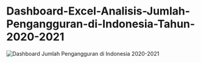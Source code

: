 # Dashboard-Excel-Analisis-Jumlah-Pengangguran-di-Indonesia-Tahun-2020-2021

![Dashboard Jumlah Pengangguran di Indonesia 2020-2021](https://github.com/user-attachments/assets/801ef106-cac3-4ff2-88c2-4da39d1e222c)
